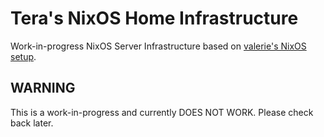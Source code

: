 # Tera's NixOS Home Infrastructure

Work-in-progress NixOS Server Infrastructure based on [valerie's NixOS setup](https://git.dessa.dev/valnyx/nixos/src/branch/main).

## WARNING

This is a work-in-progress and currently DOES NOT WORK. Please check back later.
